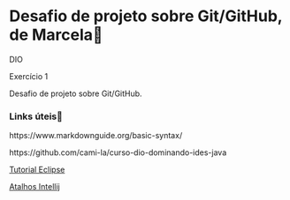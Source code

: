 # Desafio de projeto sobre Git/GitHub, de Marcela💮
<p>DIO
</p>
<p>Exercício 1
</p>
<p>Desafio de projeto sobre Git/GitHub.
</p>

### **Links úteis**📝
<p>https://www.markdownguide.org/basic-syntax/</p>
<p>https://github.com/cami-la/curso-dio-dominando-ides-java</p>
<p><a href=https://edisciplinas.usp.br/pluginfile.php/2725134/mod_resource/content/1/Tutorial_Eclipse.pdf>Tutorial Eclipse</a>
<p><a href=http://www.basef.com.br/index.php/Atalhos_do_IntelliJ_Idea>Atalhos Intellij</a>
